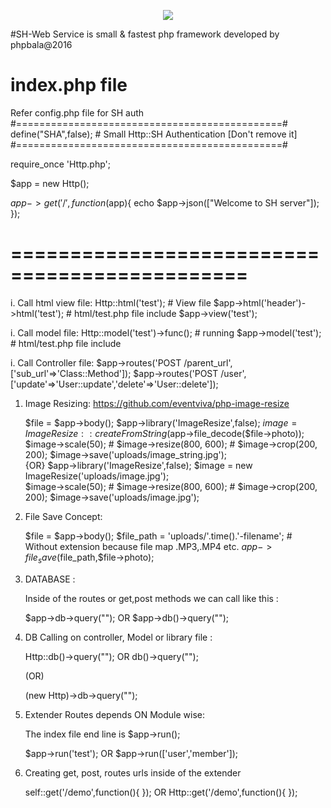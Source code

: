 <p align="center"><img src="http://phpbala.in/wp-content/uploads/2017/02/cropped-soava-logo-1.png"></p>

#SH-Web Service is small & fastest php framework developed by phpbala@2016

# index.php file #

Refer config.php file for SH auth
#==============================================#
define("SHA",false); # Small Http::SH Authentication [Don't remove it]
#==============================================#

require_once 'Http.php';

$app = new Http();

$app->get('/',function($app){ echo $app->json(["Welcome to SH server"]); });

# ============================================== #

i. Call html view file:
	Http::html('test'); # View file 
	$app->html('header')->html('test'); # html/test.php file include
	$app->view('test');

i. Call model file:
	Http::model('test')->func(); # running
	$app->model('test'); # html/test.php file include

i. Call Controller file:
	$app->routes('POST /parent_url',['sub_url'=>'Class::Method']);
	$app->routes('POST /user',['update'=>'User::update','delete'=>'User::delete']);

1. Image Resizing:
	https://github.com/eventviva/php-image-resize
	
	$file = $app->body();
	$app->library('ImageResize',false);
	$image = ImageResize::createFromString($app->file_decode($file->photo));	
	$image->scale(50); # $image->resize(800, 600); # $image->crop(200, 200);
	$image->save('uploads/image_string.jpg');	
					{OR}
	$app->library('ImageResize',false);
	$image = new ImageResize('uploads/image.jpg');	
	$image->scale(50); # $image->resize(800, 600); # $image->crop(200, 200);
	$image->save('uploads/image.jpg');

2. File Save Concept:
	
	$file = $app->body();
	$file_path = 'uploads/'.time().'-filename'; # Without extension because file map .MP3,.MP4 etc.
	$app->file_save($file_path,$file->photo);
	
3. DATABASE :
	
    Inside of the routes or get,post methods we can call like this : 
	
	$app->db->query(""); OR $app->db()->query("");

4. DB Calling on controller, Model or library file :

	Http::db()->query(""); 	OR  db()->query("");
	
	(OR)

	(new Http)->db->query("");

5. Extender Routes depends ON Module wise:

	The index file end line is $app->run();
	
	$app->run('test'); OR $app->run(['user','member']);

6. Creating get, post, routes urls inside of the extender

	self::get('/demo',function(){ }); OR Http::get('/demo',function(){ });
   

